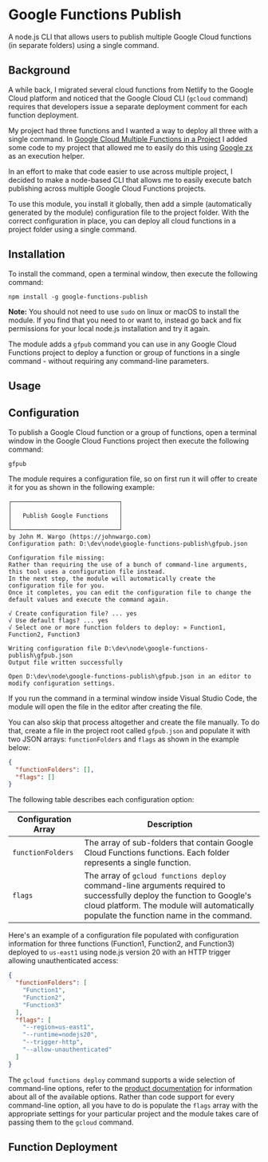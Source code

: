 # Google Functions Publish

A node.js CLI that allows users to publish multiple Google Cloud functions (in separate folders) using a single command.

## Background

A while back, I migrated several cloud functions from Netlify to the Google Cloud platform and noticed that the Google Cloud CLI (`gcloud` command) requires that developers issue a separate deployment comment for each function deployment. 

My project had three functions and I wanted a way to deploy all three with a single command. In [Google Cloud Multiple Functions in a Project](https://johnwargo.com/posts/2024/google-cloud-multiple-functions/) I added some code to my project that allowed me to easily do this using [Google zx](https://github.com/google/zx) as an execution helper. 

In an effort to make that code easier to use across multiple project, I decided to make a node-based CLI that allows me to easily execute batch publishing across multiple Google Cloud Functions projects.

To use this module, you install it globally, then add a simple (automatically generated by the module) configuration file to the project folder. With the correct configuration in place, you can deploy all cloud functions in a project folder using a single command. 

## Installation

To install the command, open a terminal window, then execute the following command:

``` shell
npm install -g google-functions-publish
```

**Note:** You should not need to use `sudo` on linux or macOS to install the module. If you find that you need to or want to, instead go back and fix permissions for your local node.js installation and try it again.

The module adds a `gfpub` command you can use in any Google Cloud Functions project to deploy a function or group of functions in a single command - without requiring any command-line parameters.

## Usage

## Configuration

To publish a Google Cloud function or a group of functions, open a terminal window in the Google Cloud Functions project then execute the following command:

``` shell
gfpub
```

The module requires a configuration file, so on first run it will offer to create it for you as shown in the following example:

``` shell
┌──────────────────────────────┐
│                              │
│   Publish Google Functions   │
│                              │
└──────────────────────────────┘
by John M. Wargo (https://johnwargo.com)
Configuration path: D:\dev\node\google-functions-publish\gfpub.json

Configuration file missing:
Rather than requiring the use of a bunch of command-line arguments, this tool uses a configuration file instead.
In the next step, the module will automatically create the configuration file for you.
Once it completes, you can edit the configuration file to change the default values and execute the command again.

√ Create configuration file? ... yes
√ Use default flags? ... yes
√ Select one or more function folders to deploy: » Function1, Function2, Function3

Writing configuration file D:\dev\node\google-functions-publish\gfpub.json
Output file written successfully

Open D:\dev\node\google-functions-publish\gfpub.json in an editor to modify configuration settings.
```

If you run the command in a terminal window inside Visual Studio Code, the module will open the file in the editor after creating the file.

You can also skip that process altogether and create the file manually. To do that, create a file in the project root called `gfpub.json` and populate it with two JSON arrays: `functionFolders` and `flags` as shown in the example below:

```json
{
  "functionFolders": [],
  "flags": []
}
```

The following table describes each configuration option:

| Configuration Array | Description |
| ------------------- | ----------- |
| `functionFolders`   | The array of sub-folders that contain Google Cloud Functions functions. Each folder represents a single function. |
| `flags`             | The array of `gcloud functions deploy` command-line arguments required to successfully deploy the function to Google's cloud platform. The module will automatically populate the function name in the command. |

Here's an example of a configuration file populated with configuration information for three functions (Function1, Function2, and Function3) deployed to `us-east1` using node.js version 20 with an HTTP trigger allowing unauthenticated access:

```json
{
  "functionFolders": [
    "Function1",
    "Function2",
    "Function3"
  ],
  "flags": [
    "--region=us-east1",
    "--runtime=nodejs20",
    "--trigger-http",
    "--allow-unauthenticated"
  ]
}
```

The `gcloud functions deploy` command supports a wide selection of command-line options, refer to the [product documentation](https://cloud.google.com/sdk/gcloud/reference/functions/deploy) for information about all of the available options. Rather than code support for every command-line option, all you have to do is populate the `flags` array with the appropriate settings for your particular project and the module takes care of passing them to the `gcloud` command.

## Function Deployment

